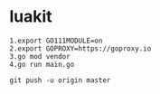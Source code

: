 # luakit

    1.export GO111MODULE=on 
    2.export GOPROXY=https://goproxy.io 
    3.go mod vendor
    4.go run main.go
    
    git push -u origin master